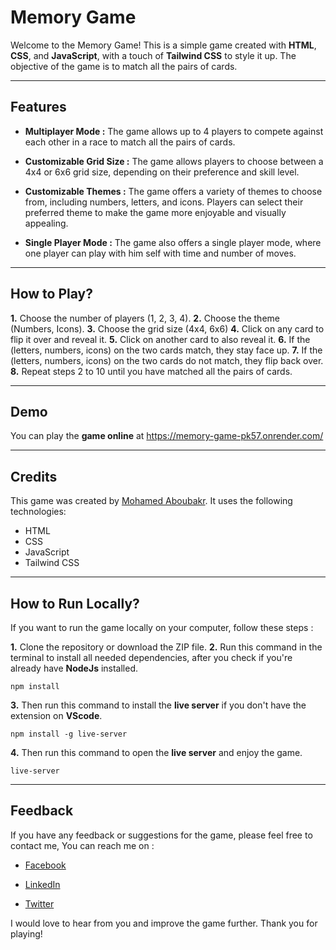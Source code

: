 <!-- Headings -->

# Memory Game

Welcome to the Memory Game! This is a simple game created with **HTML**, **CSS**, and **JavaScript**, with a touch of **Tailwind CSS** to style it up. The objective of the game is to match all the pairs of cards.

---

## Features

- **Multiplayer Mode :** The game allows up to 4 players to compete against each other in a race to match all the pairs of cards.

- **Customizable Grid Size :** The game allows players to choose between a 4x4 or 6x6 grid size, depending on their preference and skill level.

- **Customizable Themes :** The game offers a variety of themes to choose from, including numbers, letters, and icons. Players can select their preferred theme to make the game more enjoyable and visually appealing.

- **Single Player Mode :** The game also offers a single player mode, where one player can play with him self with time and number of moves.

---

## How to Play?

**1.** Choose the number of players (1, 2, 3, 4).
**2.** Choose the theme (Numbers, Icons).
**3.** Choose the grid size (4x4, 6x6)
**4.** Click on any card to flip it over and reveal it.
**5.** Click on another card to also reveal it.
**6.** If the (letters, numbers, icons) on the two cards match, they stay face up.
**7.** If the (letters, numbers, icons) on the two cards do not match, they flip back over.
**8.** Repeat steps 2 to 10 until you have matched all the pairs of cards.

---

## Demo

You can play the **game online** at <https://memory-game-pk57.onrender.com/>

---

## Credits

This game was created by [Mohamed Aboubakr](https://www.linkedin.com/in/mohamed-aboubakr-87a982200/ "LinkedIn account"). It uses the following technologies:

- HTML
- CSS
- JavaScript
- Tailwind CSS

---

## How to Run Locally?

If you want to run the game locally on your computer, follow these steps :

**1.** Clone the repository or download the ZIP file.
**2.** Run this command in the terminal to install all needed dependencies, after you check if you're already have **NodeJs** installed.

```
npm install
```

**3.** Then run this command to install the **live server** if you don't have the extension on **VScode**.

```
npm install -g live-server
```

**4.** Then run this command to open the **live server** and enjoy the game.

```
live-server
```

---

## Feedback

If you have any feedback or suggestions for the game, please feel free to contact me, You can reach me on :

- [Facebook](https://www.facebook.com/mohamed.aboubakr.111)

- [LinkedIn](https://www.linkedin.com/in/mohamed-aboubakr-87a982200/)

- [Twitter](https://twitter.com/mabobakr365)

I would love to hear from you and improve the game further. Thank you for playing!
